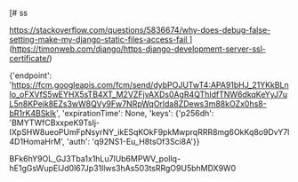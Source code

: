 [# ss

[https://stackoverflow.com/questions/5836674/why-does-debug-false-setting-make-my-django-static-files-access-fail
](https://timonweb.com/django/https-django-development-server-ssl-certificate/)
](https://timonweb.com/django/https-django-development-server-ssl-certificate/)

{'endpoint': 'https://fcm.googleapis.com/fcm/send/dybPOJUTwT4:APA91bHJ_21YKkBLnIo_oFXVfS5wEYHX5sTB4XT_M2VZFjvAXDs0AgR4QThldfTNW6dkqKeYyJ7uL5n8KPejk8EZs3wW8QVy9Fw7NRpWqOrlda8ZDews3m88kOZx0hs8-bR1rK4BSklk', 'expirationTime': None, 'keys': {'p256dh': 'BMYTWfCBxxpeK9TsIj-IXpSHW8ueoPUmFpNsyrNY_ikESqKOkF9pkMwprqRRR8mg6OkKq8o9DvY7l4D1HomaHrM', 'auth': 'q92NS1-Eu_H8tsOf3Sci8A'}}

BFk6hY9OL_GJ3Tba1x1hLu7lUb6MPWV_pollq-hE1gGsWupElJd0l67Jp31llws3hAs503tsRRgO9U5bhMDX9W0
